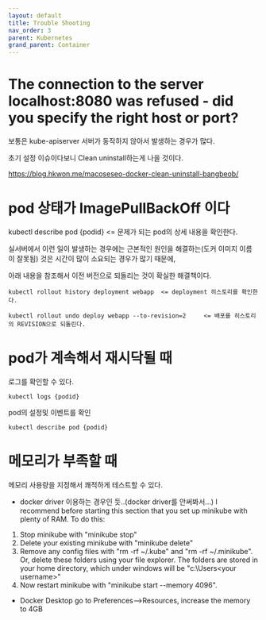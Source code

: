 ```yaml
---
layout: default
title: Trouble Shooting
nav_order: 3
parent: Kubernetes
grand_parent: Container
---
```




# The connection to the server localhost:8080 was refused - did you specify the right host or port?

보통은 kube-apiserver 서버가 동작하지 않아서 발생하는 경우가 많다.

초기 설정 이슈이다보니 Clean uninstall하는게 나을 것이다.

https://blog.hkwon.me/macoseseo-docker-clean-uninstall-bangbeob/


# pod 상태가 ImagePullBackOff 이다

kubectl describe pod {podid} <= 문제가 되는 pod의 상세 내용을 확인한다.

실서버에서 이런 일이 발생하는 경우에는 근본적인 원인을 해결하는(도커 이미지 이름이 잘못됨) 것은 시간이 많이 소요되는 경우가 많기 때문에,

아래 내용을 참조해서 이전 버전으로 되돌리는 것이 확실한 해결책이다.

```
kubectl rollout history deployment webapp  <= deployment 히스토리를 확인한다.

kubectl rollout undo deploy webapp --to-revision=2     <= 배포를 히스토리의 REVISION으로 되돌린다.
```

# pod가 계속해서 재시닥될 때
로그를 확인할 수 있다.
```
kubectl logs {podid}
```

pod의 설정및 이벤트를 확인
```
kubectl describe pod {podid}
```

# 메모리가 부족할 때
메모리 사용량을 지정해서 쾌적하게 테스트할 수 있다.

* docker driver 이용하는 경우인 듯..(docker driver를 안써봐서...)
I recommend before starting this section that you set up minikube with plenty of RAM. To do this:

1. Stop minikube with "minikube stop"
2. Delete your existing minikube with "minikube delete"
3. Remove any config files with "rm -rf ~/.kube" and "rm -rf ~/.minikube". Or, delete these folders using your file explorer. The folders are stored in your home directory, which under windows will be "c:\Users\<your username>"
4. Now restart minikube with "minikube start --memory 4096".


 * Docker Desktop
go to Preferences-->Resources, increase the memory to 4GB
